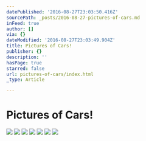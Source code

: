 ```yaml
---
datePublished: '2016-08-27T23:03:50.416Z'
sourcePath: _posts/2016-08-27-pictures-of-cars.md
inFeed: true
author: []
via: {}
dateModified: '2016-08-27T23:03:49.904Z'
title: Pictures of Cars!
publisher: {}
description: ''
hasPage: true
starred: false
url: pictures-of-cars/index.html
_type: Article

---
```

# Pictures of Cars!
![](https://the-grid-user-content.s3-us-west-2.amazonaws.com/083e394c-c723-401d-9036-a9e881422c93.jpg)
![](https://the-grid-user-content.s3-us-west-2.amazonaws.com/f928f1c0-66a4-4133-8a3f-28e59af8c16b.jpg)
![](https://the-grid-user-content.s3-us-west-2.amazonaws.com/2c876ec0-773d-4a7d-b899-cf61593228fa.gif)
![](https://the-grid-user-content.s3-us-west-2.amazonaws.com/53e1ca37-2bd9-4f7c-bed9-3e49b4ff4eb6.jpg)
![](https://the-grid-user-content.s3-us-west-2.amazonaws.com/6eec7dcf-b6d2-4d88-8f1a-31d7b9ec0a2e.jpg)
![](https://the-grid-user-content.s3-us-west-2.amazonaws.com/3d5a686a-602e-4894-ba11-055b70cb1b16.jpg)
![](https://the-grid-user-content.s3-us-west-2.amazonaws.com/a3f17d85-c64b-419d-88b1-09517a865edc.jpg)